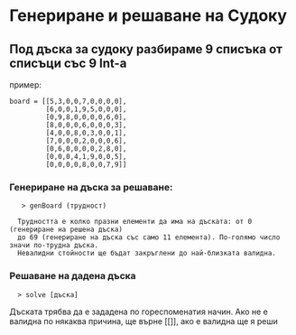 # Генериране и решаване на Судоку

## Под дъска за судоку разбираме 9 списъка от списъци със 9 Int-a
пример:
```
board = [[5,3,0,0,7,0,0,0,0],
         [6,0,0,1,9,5,0,0,0],
         [0,9,8,0,0,0,0,6,0],
         [8,0,0,0,6,0,0,0,3],
         [4,0,0,8,0,3,0,0,1],
         [7,0,0,0,2,0,0,0,6],
         [0,6,0,0,0,0,2,8,0],
         [0,0,0,4,1,9,0,0,5],
         [0,0,0,0,8,0,0,7,9]]
```

### Генериране на дъска за решаване:
```
   > genBoard (трудност)
```
      Трудността е колко празни елементи да има на дъската: от 0 (генериране на решена дъска)
      до 69 (генериране на дъска със само 11 елемента). По-голямо число значи по-трудна дъска.
      Невалидни стойности ще бъдат закръглени до най-близката валидна.

### Решаване на дадена дъска
```
  > solve [дъска]
```
   Дъската трябва да е зададена по гореспоменатия начин.
   Ако не е валидна по някаква причина, ще върне [[]], ако е валидна ще я реши

